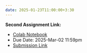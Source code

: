 ```yaml
---
date: 2025-01-23T11:00:00+3:30
---
```

**Second Assignment Link:**
- [Colab Notebook](https://colab.research.google.com/drive/1X4ECHZnn-fWpeKu6Ea52UXj5ijh_ihh9?usp=sharing)
- Due Date: 2025-Mar-02 11:59pm
- [Submission Link](https://forms.gle/8DivhqHGv2RDJYBVA)
